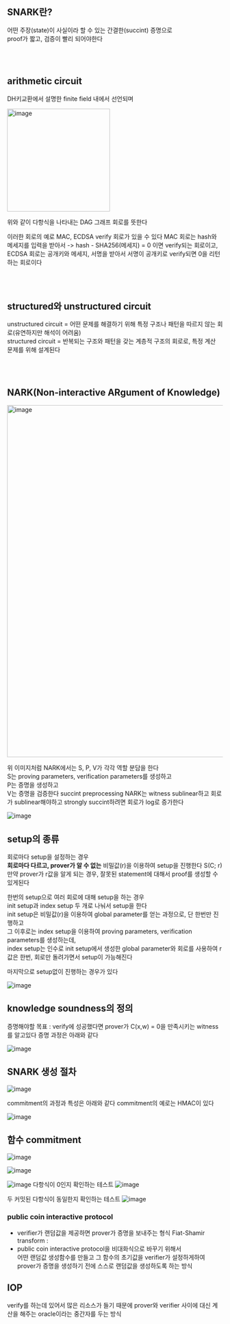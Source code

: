 ## SNARK란?
어떤 주장(state)이 사실이라 할 수 있는 간결한(succint) 증명으로<br/>
proof가 짧고, 검증이 빨리 되어야한다

<br/><br/>

## arithmetic circuit
DH키교환에서 설명한 finite field 내에서 선언되며

<img width="240" alt="image" src="https://github.com/dik654/Zero_knowledge/assets/33992354/39b41fe6-84e3-4beb-b75a-b81cbb432528">

위와 같이 다항식을 나타내는 DAG 그래프 회로를 뜻한다


이러한 회로의 예로 MAC, ECDSA verify 회로가 있을 수 있다
MAC 회로는 hash와 메세지를 입력을 받아서 -> hash - SHA256(메세지) = 0 이면 verify되는 회로이고, <br/>
ECDSA 회로는 공개키와 메세지, 서명을 받아서 서명이 공개키로 verify되면 0을 리턴하는 회로이다

<br/><br/>

## structured와 unstructured circuit
unstructured circuit = 어떤 문제를 해결하기 위해 특정 구조나 패턴을 따르지 않는 회로(유연하지만 해석이 어려움)<br/>
structured circuit = 반복되는 구조와 패턴을 갖는 계층적 구조의 회로로, 특정 계산 문제를 위해 설계된다 

<br/><br/>

## NARK(Non-interactive ARgument of Knowledge)
<img width="822" alt="image" src="https://github.com/dik654/Zero_knowledge/assets/33992354/f44b7e79-14cf-4e26-b6ce-174045da395c">

위 이미지처럼 NARK에서는 S, P, V가 각각 역할 분담을 한다<br/>
S는 proving parameters, verification parameters를 생성하고<br/>
P는 증명을 생성하고<br/> 
V는 증명을 검증한다
succint preprocessing NARK는 witness sublinear하고 회로가 sublinear해야하고
strongly succint하려면 회로가 log로 증가한다

![image](https://github.com/dik654/Zero_knowledge/assets/33992354/49609c85-8a77-469f-96c6-e490fe0f84f2)

## setup의 종류
회로마다 setup을 설정하는 경우 <br/>
**회로마다 다르고, prover가 알 수 없는** 비밀값(r)을 이용하여 setup을 진행한다 S(C; r)
만약 prover가 r값을 알게 되는 경우, 잘못된 statement에 대해서 proof를 생성할 수 있게된다

한번의 setup으로 여러 회로에 대해 setup을 하는 경우 <br/>
init setup과 index setup 두 개로 나눠서 setup을 한다<br/>
init setup은 비밀값(r)을 이용하여 global parameter를 얻는 과정으로, 단 한번만 진행하고<br/>
그 이후로는 index setup을 이용하여 proving parameters, verification parameters를 생성하는데,<br/>
index setup는 인수로 init setup에서 생성한 global parameter와 회로를 사용하여 r값은 한번, 회로만 돌려가면서 setup이 가능해진다<br/>

마지막으로 setup없이 진행하는 경우가 있다

![image](https://github.com/dik654/Zero_knowledge/assets/33992354/f9b677a5-1e77-4253-a828-352318f3555a)


## knowledge soundness의 정의
증명해야할 목표 : verify에 성공했다면 prover가 C(x,w) = 0을 만족시키는 witness를 알고있다
증명 과정은 아래와 같다

![image](https://github.com/dik654/Zero_knowledge/assets/33992354/46e23b43-c049-4dd7-84cd-87d480509dee)

## SNARK 생성 절차
![image](https://github.com/dik654/Zero_knowledge/assets/33992354/97d8192f-73a4-400e-9965-45de466b7f72)

commitment의 과정과 특성은 아래와 같다
commitment의 예로는 HMAC이 있다

![image](https://github.com/dik654/Zero_knowledge/assets/33992354/d68db58c-5207-4031-b6e0-63a52bf33eeb)

## 함수 commitment
![image](https://github.com/dik654/Zero_knowledge/assets/33992354/e86843ba-dc7d-4936-a9bb-d4056431f972)

![image](https://github.com/dik654/Zero_knowledge/assets/33992354/f9a469bc-f761-4839-8c31-80016137b489)

![image](https://github.com/dik654/Zero_knowledge/assets/33992354/1db1f3b2-9378-4d37-8726-e71152e13b50)
다항식이 0인지 확인하는 테스트
![image](https://github.com/dik654/Zero_knowledge/assets/33992354/2199e52e-cb3e-4440-b5fe-9697c488e116)

두 커밋된 다항식이 동일한지 확인하는 테스트
![image](https://github.com/dik654/Zero_knowledge/assets/33992354/b69e9cb3-5f01-4153-808a-7249e90b984c)

### public coin interactive protocol 
- verifier가 랜덤값을 제공하면 prover가 증명을 보내주는 형식
Fiat-Shamir transform :
- public coin interactive protocol을 비대화식으로 바꾸기 위해서<br/>
  어떤 랜덤값 생성함수를 만들고 그 함수의 초기값을 verifier가 설정하게하여<br/>
  prover가 증명을 생성하기 전에 스스로 랜덤값을 생성하도록 하는 방식

## IOP
verify를 하는데 있어서 많은 리소스가 들기 때문에 prover와 verifier 사이에 대신 계산을 해주는 oracle이라는 중간자를 두는 방식
